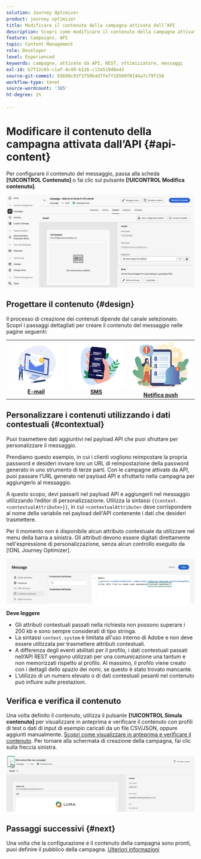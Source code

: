 ```yaml
---
solution: Journey Optimizer
product: journey optimizer
title: Modificare il contenuto della campagna attivata dall’API
description: Scopri come modificare il contenuto della campagna attivata da API.
feature: Campaigns, API
topic: Content Management
role: Developer
level: Experienced
keywords: campagne, attivate da API, REST, ottimizzatore, messaggi
exl-id: b7f12c65-c1af-4c49-b126-c13a51940a43
source-git-commit: 93698c93f3750b4d7feff18509f8144a7c79f156
workflow-type: tm+mt
source-wordcount: '385'
ht-degree: 2%

---
```


# Modificare il contenuto della campagna attivata dall’API {#api-content}

Per configurare il contenuto del messaggio, passa alla scheda **[!UICONTROL Contenuto]** o fai clic sul pulsante **[!UICONTROL Modifica contenuto]**.

![](assets/campaign-content.png)

## Progettare il contenuto {#design}

Il processo di creazione dei contenuti dipende dal canale selezionato. Scopri i passaggi dettagliati per creare il contenuto del messaggio nelle pagine seguenti:

<table style="table-layout:fixed"><tr style="border: 0;">
<td><a href="../email/create-email.md"><img alt="e-mail" src="../channels/assets/do-not-localize/email.png"></a>
<div align="center"><a href="../email/create-email.md"><strong>E-mail</strong></a></div></td>
<td><a href="../sms/create-sms.md"><img alt="SMS" src="../channels/assets/do-not-localize/sms.png"></a>
<div align="center"><a href="../sms/create-sms.md"><strong>SMS</strong></a></div></td>
<td><a href="../push/create-push.md"><img alt="push" src="../channels/assets/do-not-localize/push.png"></a>
<div align="center"><a href="../push/create-push.md"><strong>Notifica push</strong></a></div></td>
</tr></table>

## Personalizzare i contenuti utilizzando i dati contestuali {#contextual}

Puoi trasmettere dati aggiuntivi nel payload API che puoi sfruttare per personalizzare il messaggio.

Prendiamo questo esempio, in cui i clienti vogliono reimpostare la propria password e desideri inviare loro un URL di reimpostazione della password generato in uno strumento di terze parti. Con le campagne attivate da API, puoi passare l’URL generato nel payload API e sfruttarlo nella campagna per aggiungerlo al messaggio.

A questo scopo, devi passarli nel payload API e aggiungerli nel messaggio utilizzando l’editor di personalizzazione. Utilizza la sintassi `{{context.<contextualAttribute>}}`, in cui `<contextualAttribute>` deve corrispondere al nome della variabile nel payload dell&#39;API contenente i dati che desideri trasmettere.

Per il momento non è disponibile alcun attributo contestuale da utilizzare nel menu della barra a sinistra. Gli attributi devono essere digitati direttamente nell&#39;espressione di personalizzazione, senza alcun controllo eseguito da [!DNL Journey Optimizer].

![](assets/api-triggered-context.png)

**Deve leggere**

* Gli attributi contestuali passati nella richiesta non possono superare i 200 kb e sono sempre considerati di tipo stringa.
* La sintassi `context.system` è limitata all&#39;uso interno di Adobe e non deve essere utilizzata per trasmettere attributi contestuali.
* A differenza degli eventi abilitati per il profilo, i dati contestuali passati nell’API REST vengono utilizzati per una comunicazione una tantum e non memorizzati rispetto al profilo. Al massimo, il profilo viene creato con i dettagli dello spazio dei nomi, se questo è stato trovato mancante.
* L’utilizzo di un numero elevato o di dati contestuali pesanti nel contenuto può influire sulle prestazioni.

## Verifica e verifica il contenuto

Una volta definito il contenuto, utilizza il pulsante **[!UICONTROL Simula contenuto]** per visualizzare in anteprima e verificare il contenuto con profili di test o dati di input di esempio caricati da un file CSV/JSON, oppure aggiunti manualmente. [Scopri come visualizzare in anteprima e verificare il contenuto](../content-management/preview-test.md). Per tornare alla schermata di creazione della campagna, fai clic sulla freccia sinistra.

![](assets/create-campaign-design.png)

## Passaggi successivi {#next}

Una volta che la configurazione e il contenuto della campagna sono pronti, puoi definire il pubblico della campagna. [Ulteriori informazioni](api-triggered-campaign-audience.md)

